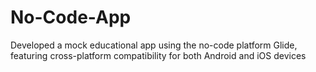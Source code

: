 # No-Code-App
Developed a mock educational app using the no-code platform Glide, featuring cross-platform compatibility for both Android and iOS devices
